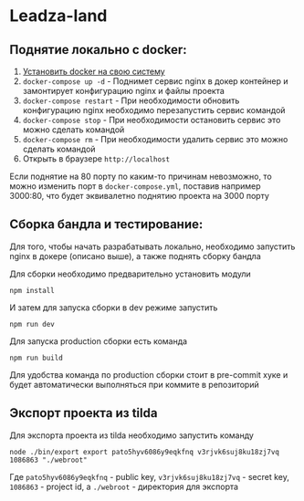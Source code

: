 # Leadza-land

## Поднятие локально с docker:

1. [Установить docker на свою систему](https://docs.docker.com/install/)
2. `docker-compose up -d` - Поднимет сервис nginx в докер контейнер и замонтирует конфигурацию nginx и файлы проекта
3. `docker-compose restart` - При необходимости обновить конфигурацию nginx необходимо перезапустить сервис командой
4. `docker-compose stop` - При необходимости остановить сервис это можно сделать командой
5. `docker-compose rm` - При необходимости удалить сервис это можно сделать командой
6. Открыть в браузере `http://localhost`

Если поднятие на 80 порту по каким-то причинам невозможно, то можно изменить порт в `docker-compose.yml`, поставив например 3000:80, что будет эквивалетно поднятию проекта на 3000 порту

## Сборка бандла и тестирование:

Для того, чтобы начать разрабатывать локально, необходимо запустить nginx в докере (описано выше), а также поднять сборку бандла

Для сборки необходимо предварительно установить модули

`npm install`

И затем для запуска сборки в dev режиме запустить

`npm run dev`

Для запуска production сборки есть команда

`npm run build`

Для удобства команда по production сборки стоит в pre-commit хуке и будет автоматически выполняться при коммите в репозиторий

## Экспорт проекта из tilda

Для экспорта проекта из tilda необходимо запустить команду

`node ./bin/export export pato5hyv6086y9eqkfnq v3rjvk6suj8ku18zj7vq 1086863 "./webroot"`

Где `pato5hyv6086y9eqkfnq` - public key, `v3rjvk6suj8ku18zj7vq` - secret key, `1086863` - project id, а `./webroot` - директория для экспорта
